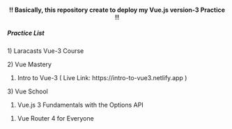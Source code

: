 <h4 align="center"> !! Basically, this repository create to deploy my Vue.js version-3 Practice !! </h4>

<h5> Practice List </h5>

<p> 1) Laracasts Vue-3 Course  </p>
<p> 2) Vue Mastery </p>
<ol>
  <li>Intro to Vue-3 ( Live Link: https://intro-to-vue3.netlify.app ) </li>
</ol>
<p> 3) Vue School </p>
<ol>
  <li>Vue.js 3 Fundamentals with the Options API</li>
</ol>
<ol>
  <li>Vue Router 4 for Everyone</li>
</ol>
